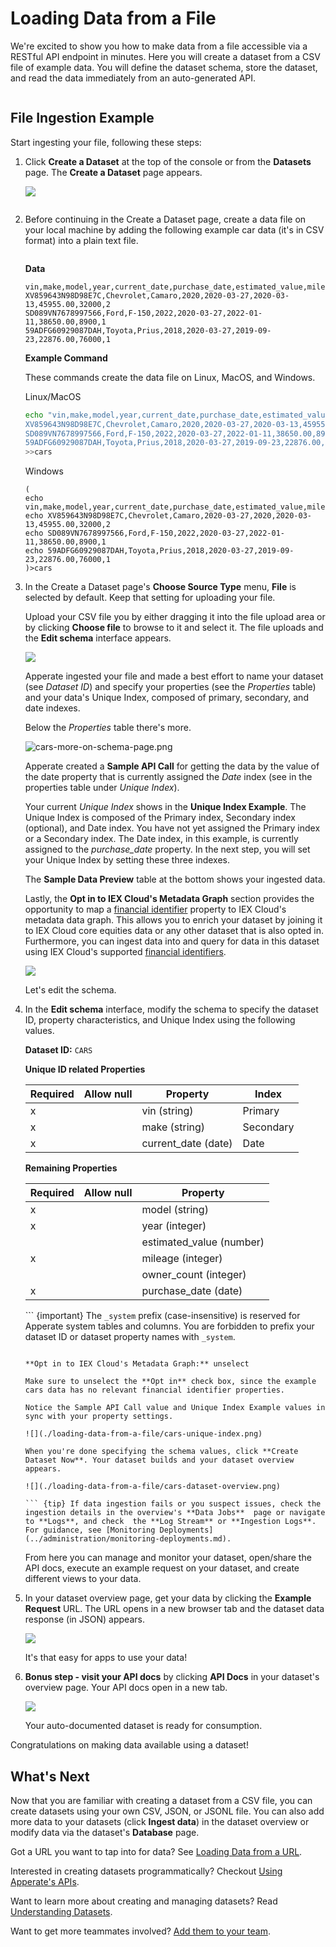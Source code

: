 # Loading Data from a File

We're excited to show you how to make data from a file accessible via a RESTful API endpoint in minutes. Here you will create a dataset from a CSV file of example data. You will define the dataset schema, store the dataset, and read the data immediately from an auto-generated API.

``` {note} You can of course, follow along using your own data, but for creating a dataset your first time we suggest using this small example data.
```

## File Ingestion Example

Start ingesting your file, following these steps:

1.  Click **Create a Dataset** at the top of the console or from the **Datasets** page. The **Create a Dataset** page appears.

    ![](./loading-data-from-a-file/create-a-dataset.png)

    ``` {important} 20,000,000 record limit per ingestion.
    ```

1.  Before continuing in the Create a Dataset page, create a data file on your local machine by adding the following example car data (it's in CSV format) into a plain text file.

    ``` {note} Apperate supports CSV files that use the following common data delimiters: comma (,), tab, or pipe (\|) characters. JSON and JSONL files are also supported.
    ```

    **Data**

    ```
    vin,make,model,year,current_date,purchase_date,estimated_value,mileage,owner_count
    XV859643N98D98E7C,Chevrolet,Camaro,2020,2020-03-27,2020-03-13,45955.00,32000,2
    SD089VN7678997566,Ford,F-150,2022,2020-03-27,2022-01-11,38650.00,8900,1
    59ADFG60929087DAH,Toyota,Prius,2018,2020-03-27,2019-09-23,22876.00,76000,1
    ```

    **Example Command**
    
    These commands create the data file on Linux, MacOS, and Windows.

    Linux/MacOS

    ```bash
    echo "vin,make,model,year,current_date,purchase_date,estimated_value,mileage,owner_count
    XV859643N98D98E7C,Chevrolet,Camaro,2020,2020-03-27,2020-03-13,45955.00,32000,2
    SD089VN7678997566,Ford,F-150,2022,2020-03-27,2022-01-11,38650.00,8900,1
    59ADFG60929087DAH,Toyota,Prius,2018,2020-03-27,2019-09-23,22876.00,76000,1" \
    >>cars
    ```

    Windows

    ```
    (
    echo vin,make,model,year,current_date,purchase_date,estimated_value,mileage,owner_count
    echo XV859643N98D98E7C,Chevrolet,Camaro,2020-03-27,2020,2020-03-13,45955.00,32000,2
    echo SD089VN7678997566,Ford,F-150,2022,2020-03-27,2022-01-11,38650.00,8900,1
    echo 59ADFG60929087DAH,Toyota,Prius,2018,2020-03-27,2019-09-23,22876.00,76000,1
    )>cars
    ```

1.  In the Create a Dataset page's **Choose Source Type** menu, **File** is selected by default. Keep that setting for uploading your file.

    Upload your CSV file you by either dragging it into the file upload area or by clicking **Choose file** to browse to it and select it. The file uploads and the **Edit schema** interface appears.

    ![](./loading-data-from-a-file/cars-schema.png)

    Apperate ingested your file and made a best effort to name your dataset (see *Dataset ID*) and specify your properties (see the *Properties* table) and your data's Unique Index, composed of primary, secondary, and date indexes.

    Below the *Properties* table there's more.

    ![cars-more-on-schema-page.png](./loading-data-from-a-file/cars-more-on-schema-page.png)

    Apperate created a **Sample API Call** for getting the data by the value of the date property that is currently assigned the *Date* index (see in the properties table under *Unique Index*).

    Your current *Unique Index* shows in the **Unique Index Example**. The Unique Index is composed of the Primary index, Secondary index (optional), and Date index. You have not yet assigned the Primary index or a Secondary index. The Date index, in this example, is currently assigned to the *purchase_date* property. In the next step, you will set your Unique Index by setting these three indexes.

    The **Sample Data Preview** table at the bottom shows your ingested data.

    Lastly, the **Opt in to IEX Cloud's Metadata Graph** section provides the opportunity to map a [financial identifier](../reference/financial-identifiers.md) property to IEX Cloud's metadata data graph. This allows you to enrich your dataset by joining it to IEX Cloud core equities data or any other dataset that is also opted in. Furthermore, you can ingest data into and query for data in this dataset using IEX Cloud's supported [financial identifiers](../reference/financial-identifiers.md).

    ![](./loading-data-from-a-file/cars-metadata-graph-opt-in.png)

    Let's edit the schema.

1.  In the **Edit schema** interface, modify the schema to specify the dataset ID, property characteristics, and Unique Index using the following values.

    **Dataset ID:** `CARS`

    **Unique ID related Properties**

    | Required | Allow null | Property | Index |
    | -------- | ---------- | -------- | ----- |
    | x |   | vin (string)| Primary |
    | x |   | make (string) | Secondary |
    | x |   | current_date (date) | Date |

    **Remaining Properties**

    | Required       | Allow null       | Property |
    | -------------- | ---------------- | -------- |
    | x |  | model (string) |
    | x |  | year (integer) |
    |   |  | estimated_value (number) |
    | x |  | mileage (integer) |
    |   |  | owner_count (integer) |
    | x |  | purchase_date (date) | Date |

    ``` {important} The `_system` prefix (case-insensitive) is reserved for Apperate system tables and columns. You are forbidden to prefix your dataset ID or dataset property names with `_system`.
    ```

    **Opt in to IEX Cloud's Metadata Graph:** unselect

    Make sure to unselect the **Opt in** check box, since the example cars data has no relevant financial identifier properties.
    
    Notice the Sample API Call value and Unique Index Example values in sync with your property settings.

    ![](./loading-data-from-a-file/cars-unique-index.png)

    When you're done specifying the schema values, click **Create Dataset Now**. Your dataset builds and your dataset overview appears.

    ![](./loading-data-from-a-file/cars-dataset-overview.png)

    ``` {tip} If data ingestion fails or you suspect issues, check the ingestion details in the overview's **Data Jobs**  page or navigate to **Logs**, and check  the **Log Stream** or **Ingestion Logs**. For guidance, see [Monitoring Deployments](../administration/monitoring-deployments.md).
    ```

    From here you can manage and monitor your dataset, open/share the API docs, execute an example request on your dataset, and create different views to your data.

6.  In your dataset overview page, get your data by clicking the **Example Request** URL. The URL opens in a new browser tab and the dataset data response (in JSON) appears.

    ![](./loading-data-from-a-file/cars-response-last-1.png)

    It's that easy for apps to use your data!

7.  **Bonus step - visit your API docs** by clicking **API Docs**
    in your dataset's overview page. Your API docs open in a new tab.

    ![](./loading-data-from-a-file/cars-api-docs.png)

    Your auto-documented dataset is ready for consumption.

Congratulations on making data available using a dataset!

## What's Next

Now that you are familiar with creating a dataset from a CSV file, you can create datasets using your own CSV, JSON, or JSONL file. You can also add more data to your datasets (click **Ingest data**) in the dataset overview or modify data via the dataset's **Database** page.

Got a URL you want to tap into for data? See [Loading Data from a URL](../migrating-and-importing-data/loading-data-from-a-url.md).

Interested in creating datasets programmatically? Checkout [Using Apperate's APIs](../interacting-with-your-data/apperate-api-basics.md).

Want to learn more about creating and managing datasets? Read [Understanding Datasets](../managing-your-data/understanding-datasets.md).

Want to get more teammates involved? [Add them to your team](../administration/managing-users.md).